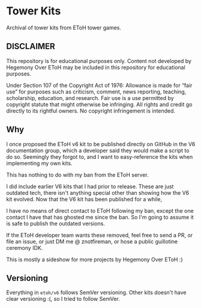 # Tower Kits

Archival of tower kits from EToH tower games.

## DISCLAIMER

This repository is for educational purposes only. Content not developed by 
Hegemony Over EToH may be included in this repository for educational purposes.

Under Section 107 of the Copyright Act of 1976: Allowance is made for “fair use” 
for purposes such as criticism, comment, news reporting, teaching, scholarship, 
education, and research. Fair use is a use permitted by copyright statute that 
might otherwise be infringing. All rights and credit go directly to its rightful 
owners. No copyright infringement is intended.

## Why

I once proposed the EToH v6 kit to be published directly on GitHub in the V6
documentation group, which a developer said they would make a script to do so.
Seemingly they forgot to, and I want to easy-reference the kits when
implementing my own kits.

This has nothing to do with my ban from the EToH server.

I did include earlier V6 kits that I had prior to release. These are just
outdated tech, there isn't anything special other than showing how the V6 kit
evolved. Now that the V6 kit has been published for a while, 

I have no means of direct contact to EToH following my ban, except the one
contact I have that has ghosted me since the ban. So I'm going to assume
it is safe to publish the outdated versions.

If the EToH developer team wants these removed, feel free to send a PR, or file
an issue, or just DM me @ znotfireman, or hose a public guillotine ceremony IDK.

This is mostly a sideshow for more projects by Hegemony Over EToH :)

## Versioning

Everything in `etoh/v6` follows SemVer versioning. Other kits doesn't have clear
versioning :(, so I tried to follow SemVer.
